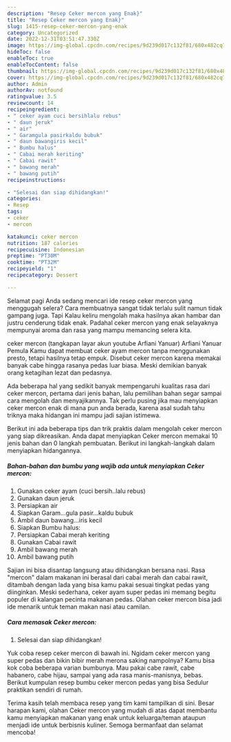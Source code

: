 ```yaml
---
description: "Resep Ceker mercon yang Enak}"
title: "Resep Ceker mercon yang Enak}"
slug: 1415-resep-ceker-mercon-yang-enak
category: Uncategorized
date: 2022-12-31T03:51:47.330Z
image: https://img-global.cpcdn.com/recipes/9d239d017c132f81/680x482cq70/ceker-mercon-foto-resep-utama.jpg
hideToc: false
enableToc: true
enableTocContent: false
thumbnail: https://img-global.cpcdn.com/recipes/9d239d017c132f81/680x482cq70/ceker-mercon-foto-resep-utama.jpg
cover: https://img-global.cpcdn.com/recipes/9d239d017c132f81/680x482cq70/ceker-mercon-foto-resep-utama.jpg
author: Admin
authorAv: notfound
ratingvalue: 3.5
reviewcount: 14
recipeingredient:
- " ceker ayam cuci bersihlalu rebus"
- " daun jeruk"
- " air"
- " Garamgula pasirkaldu bubuk"
- " daun bawangiris kecil"
- " Bumbu halus"
- " Cabai merah keriting"
- " Cabai rawit"
- " bawang merah"
- " bawang putih"
recipeinstructions:

- "Selesai dan siap dihidangkan!"
categories:
- Resep
tags:
- ceker
- mercon

katakunci: ceker mercon 
nutrition: 187 calories
recipecuisine: Indonesian
preptime: "PT30M"
cooktime: "PT32M"
recipeyield: "1"
recipecategory: Dessert

---
```



Selamat pagi Anda sedang mencari ide resep ceker mercon yang menggugah selera? Cara membuatnya sangat tidak terlalu sulit namun tidak gampang juga. Tapi Kalau keliru mengolah maka hasilnya akan hambar dan justru cenderung tidak enak. Padahal ceker mercon yang enak selayaknya mempunyai aroma dan rasa yang mampu memancing selera kita.


ceker mercon (tangkapan layar akun youtube Arfiani Yanuar) Arfiani Yanuar Pemula Kamu dapat membuat ceker ayam mercon tanpa menggunakan presto, tetapi hasilnya tetap empuk. Disebut ceker mercon karena memakai banyak cabe hingga rasanya pedas luar biasa. Meski demikian banyak orang ketagihan lezat dan pedasnya.

Ada beberapa hal yang sedikit banyak mempengaruhi kualitas rasa dari ceker mercon, pertama dari jenis bahan, lalu pemilihan bahan segar sampai cara mengolah dan menyajikannya. Tak perlu pusing jika mau menyiapkan ceker mercon enak di mana pun anda berada, karena asal sudah tahu triknya maka hidangan ini mampu jadi sajian istimewa.


Berikut ini ada beberapa tips dan trik praktis dalam mengolah ceker mercon yang siap dikreasikan. Anda dapat menyiapkan Ceker mercon memakai 10 jenis bahan dan 0 langkah pembuatan. Berikut ini langkah-langkah dalam menyiapkan hidangannya.

<!--inarticleads1-->

##### Bahan-bahan dan bumbu yang wajib ada untuk menyiapkan Ceker mercon:

1. Gunakan  ceker ayam (cuci bersih..lalu rebus)
1. Gunakan  daun jeruk
1. Persiapkan  air
1. Siapkan  Garam...gula pasir...kaldu bubuk
1. Ambil  daun bawang...iris kecil
1. Siapkan  Bumbu halus:
1. Persiapkan  Cabai merah keriting
1. Gunakan  Cabai rawit
1. Ambil  bawang merah
1. Ambil  bawang putih


Sajian ini bisa disantap langsung atau dihidangkan bersana nasi. Rasa &#34;mercon&#34; dalam makanan ini berasal dari cabai merah dan cabai rawit, ditambah dengan lada yang bisa kamu pakai sesuai tingkat pedas yang diinginkan. Meski sederhana, ceker ayam super pedas ini memang begitu populer di kalangan pecinta makanan pedas. Olahan ceker mercon bisa jadi ide menarik untuk teman makan nasi atau camilan. 

<!--inarticleads2-->

##### Cara memasak Ceker mercon:


1. Selesai dan siap dihidangkan!

Yuk coba resep ceker mercon di bawah ini. Ngidam ceker mercon yang super pedas dan bikin bibir merah merona saking nampolnya? Kamu bisa kok coba beberapa varian bumbunya. Mau pakai cabe rawit, cabe habanero, cabe hijau, sampai yang ada rasa manis-manisnya, bebas. Berikut kumpulan resep bumbu ceker mercon pedas yang bisa Sedulur praktikan sendiri di rumah. 

Terima kasih telah membaca resep yang tim kami tampilkan di sini. Besar harapan kami, olahan Ceker mercon yang mudah di atas dapat membantu kamu menyiapkan makanan yang enak untuk keluarga/teman ataupun menjadi ide untuk berbisnis kuliner. Semoga bermanfaat dan selamat mencoba!

